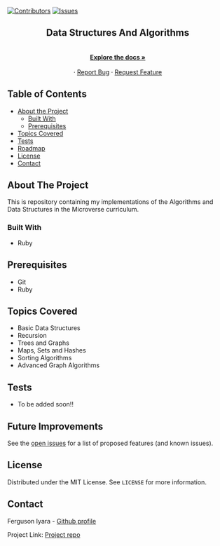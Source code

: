 [![Contributors][contributors-shield]][contributors-url]
[![Issues][issues-shield]][issues-url]
<br />
<p align="center">
 
  <h2 align="center">Data Structures And Algorithms</h2>
  <p align="center">
    <br />
    <a href="https://github.com/fegzycole/Algorithms-DataStructures/"><strong>Explore the docs »</strong></a>
    <br />
    <br />
    ·
    <a href="https://github.com/fegzycole/Algorithms-DataStructures/">Report Bug</a>
    ·
    <a href="https://github.com/fegzycole/Algorithms-DataStructures/">Request Feature</a>
  </p>
</p>


<!-- TABLE OF CONTENTS -->
## Table of Contents

* [About the Project](#about-the-project)
  * [Built With](#built-with)
  * [Prerequisites](#prerequisites)
* [Topics Covered](#topics-covered)
* [Tests](#topics)
* [Roadmap](#roadmap)
* [License](#license)
* [Contact](#contact)



<!-- ABOUT THE PROJECT -->
## About The Project

This is repository containing my implementations of the Algorithms and Data Structures in the Microverse curriculum.


### Built With

- Ruby

## Prerequisites
 - Git
 - Ruby

## Topics Covered

- Basic Data Structures
- Recursion
- Trees and Graphs
- Maps, Sets and Hashes
- Sorting Algorithms
- Advanced Graph Algorithms

## Tests

- To be added soon!!


<!-- FUTURE IMPROVEMENTS -->
## Future Improvements

See the [open issues](https://github.com/fegzycole/Algorithms-DataStructures/issues) for a list of proposed features (and known issues).


<!-- LICENSE -->
## License

Distributed under the MIT License. See `LICENSE` for more information.

<!-- CONTACT -->
## Contact
Ferguson Iyara - [Github profile](https://github.com/fegzycole)

Project Link: [Project repo](https://github.com/fegzycole/Algorithms-DataStructures)

<!-- MARKDOWN LINKS & IMAGES -->
<!-- https://www.markdownguide.org/basic-syntax/#reference-style-links -->
[contributors-shield]: https://img.shields.io/badge/Contributors-1-%2300ff00
[contributors-url]: https://github.com/fegzycole/Banka-vue/graphs/contributors
[issues-shield]: https://img.shields.io/badge/issues-0-%2300ff00
[issues-url]: https://github.com/fegzycole/Banka-vue/issues/